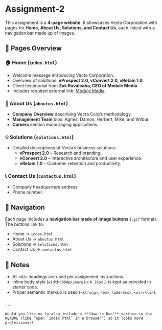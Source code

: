 # Assignment-2

This assignment is a **4-page website**. It showcases Vecta Corporation with pages for **Home, About Us, Solutions, and Contact Us**, each linked with a navigation bar made up of images.  

## 📑 Pages Overview  

### 🏠 Home (`index.html`)  
- Welcome message introducing Vecta Corporation.  
- Overview of solutions: **vProspect 2.0, vConvert 2.0, vRetain 1.0**.  
- Client testimonial from **Zak Ruvalcaba, CEO of Module Media**.  
- Includes required external link: [Module Media](http://www.modulemedia.com).  

### 👥 About Us (`aboutus.html`)  
- **Company Overview** describing Vecta Corp’s methodology.  
- **Management Team** bios: Agnes, Damon, Herbert, Mike, and Wilbur.  
- **Careers** section encouraging applications.  

### 💡 Solutions (`solutions.html`)  
- Detailed descriptions of Vecta’s business solutions:  
  - **vProspect 2.0** – Research and branding.  
  - **vConvert 2.0** – Interactive architecture and user experience.  
  - **vRetain 1.0** – Customer retention and productivity.  

### 📞 Contact Us (`contactus.html`)  
- Company headquarters address.  
- Phone number.  

## 🔗 Navigation  
Each page includes a **navigation bar made of image buttons** (`.gif` format). The buttons link to:  
- Home → `index.html`  
- About Us → `aboutus.html`  
- Solutions → `solutions.html`  
- Contact Us → `contactus.html`  

## 📌 Notes  
- All `<h2>` headings are used per assignment instructions.  
- Inline body style (`width:960px;margin:0 20px;`) is kept as provided in starter code.  
- Proper semantic markup is used (`<strong>`, `<em>`, `<address>`, `<ul>/<li>`).  
```

---

Would you like me to also include a **"How to Run"** section in the README (like “open `index.html` in a browser”) so it looks more professional?

